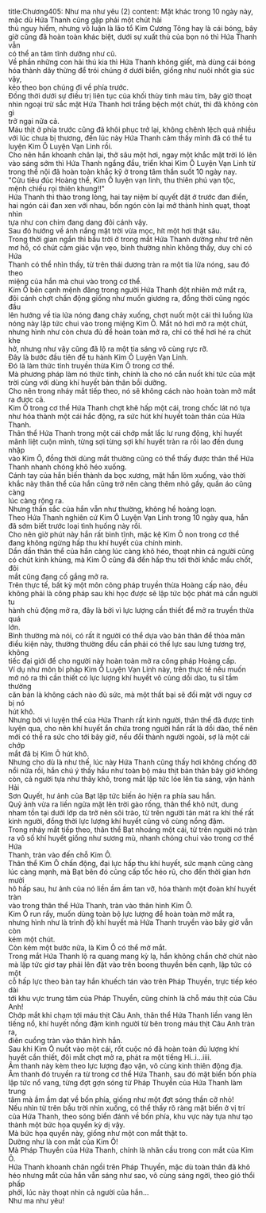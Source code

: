 title:Chương405: Như ma như yêu (2)
content:
Mặt khác trong 10 ngày này, mặc dù Hứa Thanh cũng gặp phải một chút hải<br>thú nguy hiểm, nhưng vô luận là lão tổ Kim Cương Tông hay là cái bóng, bây<br>giờ cũng đã hoàn toàn khác biệt, dưới sự xuất thủ của bọn nó thì Hứa Thanh vẫn<br>có thể an tâm tĩnh dưỡng như cũ.<br>Về phần những con hải thú kia thì Hứa Thanh không giết, mà dùng cái bóng<br>hóa thành dây thừng để trói chúng ở dưới biển, giống như nuôi nhốt gia súc vậy,<br>kéo theo bọn chúng đi về phía trước.<br>Đồng thời dưới sự điều trị liên tục của khối thủy tinh màu tím, bây giờ thoạt<br>nhìn ngoại trừ sắc mặt Hứa Thanh hơi trắng bệch một chút, thì đã không còn gì<br>trở ngại nữa cả.<br>Máu thịt ở phía trước cũng đã khôi phục trở lại, không chênh lệch quá nhiều<br>với lúc chưa bị thương, đến lúc này Hứa Thanh cảm thấy mình đã có thể tu<br>luyện Kim Ô Luyện Vạn Linh rồi.<br>Cho nên hắn khoanh chân lại, thở sâu một hơi, ngay một khắc mặt trời ló lên<br>vào sáng sớm thì Hứa Thanh ngẩng đầu, triển khai Kim Ô Luyện Vạn Linh từ<br>trong thể nội đã hoàn toàn khắc kỹ ở trong tâm thần suốt 10 ngày nay.<br>"Cửu tiêu đúc Hoàng thể, Kim Ô luyện vạn linh, thu thiên phú vạn tộc,<br>mệnh chiếu rọi thiên khung!!"<br>Hứa Thanh thì thào trong lòng, hai tay niệm bí quyết đặt ở trước đan điền,<br>hai ngón cái đan xen với nhau, bốn ngón còn lại mở thành hình quạt, thoạt nhìn<br>tựa như con chim đang dang đôi cánh vậy.<br>Sau đó hướng về ánh nắng mặt trời vừa mọc, hít một hơi thật sâu.<br>Trong thời gian ngắn thì bầu trời ở trong mắt Hứa Thanh dường như trở nên<br>mơ hồ, có chút cảm giác vặn vẹo, bình thường nhìn không thấy, duy chỉ có Hứa<br>Thanh có thể nhìn thấy, từ trên thái dương tràn ra một tia lửa nóng, sau đó theo<br>miệng của hắn mà chui vào trong cơ thể.<br>Kim Ô bên cạnh mệnh đăng trong người Hứa Thanh đột nhiên mở mắt ra,<br>đôi cánh chợt chấn động giống như muốn giương ra, đồng thời cũng ngóc đầu<br>lên hướng về tia lửa nóng đang chảy xuống, chợt nuốt một cái thì luồng lửa<br>nóng này lập tức chui vào trong miệng Kim Ô. Mắt nó hơi mở ra một chút,<br>nhưng hình như còn chưa đủ để hoàn toàn mở ra, chỉ có thể hơi hé ra chút khe<br>hở, nhưng như vậy cũng đã lộ ra một tia sáng vô cùng rực rỡ.<br>Đây là bước đầu tiên để tu hành Kim Ô Luyện Vạn Linh.<br>Đó là làm thức tỉnh truyền thừa Kim Ô trong cơ thể.<br>Mà phương pháp làm nó thức tỉnh, chính là cho nó cắn nuốt khí tức của mặt<br>trời cùng với dùng khí huyết bản thân bồi dưỡng.<br>Cho nên trong nháy mắt tiếp theo, nó sẽ không cách nào hoàn toàn mở mắt<br>ra được cả.<br>Kim Ô trong cơ thể Hứa Thanh chợt khẽ hấp một cái, trong chốc lát nó tựa<br>như hóa thành một cái hắc động, ra sức hút khí huyết toàn thân của Hứa Thanh.<br>Thân thể Hứa Thanh trong một cái chớp mắt lắc lư rung động, khí huyết<br>mãnh liệt cuộn mình, từng sợi từng sợi khí huyết tràn ra rồi lao đến dung nhập<br>vào Kim Ô, đồng thời dùng mắt thường cũng có thể thấy được thân thể Hứa<br>Thanh nhanh chóng khô héo xuống.<br>Cánh tay của hắn biến thành da bọc xương, mặt hắn lõm xuống, vào thời<br>khắc này thân thể của hắn cũng trở nên càng thêm nhỏ gầy, quần áo cũng càng<br>lúc càng rộng ra.<br>Nhưng thần sắc của hắn vẫn như thường, không hề hoảng loạn.<br>Theo Hứa Thanh nghiên cứ Kim Ô Luyện Vạn Linh trong 10 ngày qua, hắn<br>đã sớm biết trước loại tình huống này rồi.<br>Cho nên giờ phút này hắn rất bình tĩnh, mặc kệ Kim Ô non trong cơ thể<br>đang không ngừng hấp thu khí huyết của chính mình.<br>Dần dần thân thể của hắn càng lúc càng khô héo, thoạt nhìn cả người cũng<br>có chút kinh khủng, mà Kim Ô cũng đã đến hấp thu tới thời khắc mấu chốt, đôi<br>mắt cũng đang cố gắng mở ra.<br>Trên thực tế, bất kỳ một môn công pháp truyền thừa Hoàng cấp nào, đều<br>không phải là công pháp sau khi học được sẽ lập tức bộc phát mà cần người tu<br>hành chủ động mở ra, đây là bởi vì lực lượng cần thiết để mở ra truyền thừa quá<br>lớn.<br>Bình thường mà nói, có rất ít người có thể dựa vào bản thân để thỏa mãn<br>điều kiện này, thường thường đều cần phải có thế lực sau lưng tương trợ, không<br>tiếc đại giới để cho người này hoàn toàn mở ra công pháp Hoàng cấp.<br>Ví dụ như môn bí pháp Kim Ô Luyện Vạn Linh này, trên thực tế nếu muốn<br>mở nó ra thì cần thiết có lực lượng khí huyết vô cùng dồi dào, tu sĩ tầm thường<br>căn bản là không cách nào đủ sức, mà một thất bại sẽ đối mặt với nguy cơ bị nó<br>hút khô.<br>Nhưng bởi vì luyện thể của Hứa Thanh rất kinh người, thân thể đã được tinh<br>luyện qua, cho nên khí huyết ẩn chứa trong người hắn rất là dồi dào, thế nên<br>mới có thể ra sức cho tới bây giờ, nếu đổi thành người ngoài, sợ là một cái chớp<br>mắt đã bị Kim Ô hút khô.<br>Nhưng cho dù là như thế, lúc này Hứa Thanh cũng thấy hơi không chống đỡ<br>nổi nữa rồi, hắn chú ý thấy hầu như toàn bộ máu thịt bản thân bây giờ không<br>còn, cả người tựa như thây khô, trong mắt lập tức lóe lên tia sáng, vận hành Hải<br>Sơn Quyết, hư ảnh của Bạt lập tức biến ảo hiện ra phía sau hắn.<br>Quỷ ảnh vừa ra liền ngửa mặt lên trời gào rống, thân thể khô nứt, dung<br>nham tồn tại dưới lớp da trở nên sôi trào, từ trên người tản mát ra khí thế rất<br>kinh người, đồng thời lực lượng khí huyết cũng vô cùng nồng đậm.<br>Trong nháy mắt tiếp theo, thân thể Bạt nhoáng một cái, từ trên người nó tràn<br>ra vô số khí huyết giống như sương mù, nhanh chóng chui vào trong cơ thể Hứa<br>Thanh, tràn vào đến chỗ Kim Ô.<br>Thân thể Kim Ô chấn động, đại lực hấp thu khí huyết, sức mạnh cũng càng<br>lúc càng mạnh, mà Bạt bên đó cũng cấp tốc héo rũ, cho đến thời gian hơn mười<br>hô hấp sau, hư ảnh của nó liền ầm ầm tan vỡ, hóa thành một đoàn khí huyết tràn<br>vào trong thân thể Hứa Thanh, tràn vào thân hình Kim Ô.<br>Kim Ô run rẩy, muốn dùng toàn bộ lực lượng để hoàn toàn mở mắt ra,<br>nhưng hình như là trình độ khí huyết mà Hứa Thanh truyền vào bây giờ vẫn còn<br>kém một chút.<br>Còn kém một bước nữa, là Kim Ô có thể mở mắt.<br>Trong mắt Hứa Thanh lộ ra quang mang kỳ lạ, hắn không chần chờ chút nào<br>mà lập tức giơ tay phải lên đặt vào trên boong thuyền bên cạnh, lập tức có một<br>cỗ hấp lực theo bàn tay hắn khuếch tán vào trên Pháp Thuyền, trực tiếp kéo dài<br>tới khu vực trung tâm của Pháp Thuyền, cũng chính là chỗ máu thịt của Câu<br>Anh!<br>Chớp mắt khi chạm tới máu thịt Câu Anh, thân thể Hứa Thanh liền vang lên<br>tiếng nổ, khí huyết nồng đậm kinh người từ bên trong máu thịt Câu Anh tràn ra,<br>điên cuồng tràn vào thân hình hắn.<br>Sau khi Kim Ô nuốt vào một cái, rốt cuộc nó đã hoàn toàn đủ lượng khí<br>huyết cần thiết, đôi mắt chợt mở ra, phát ra một tiếng Hi..i...iiii.<br>Âm thanh này kèm theo lực lượng đạo vận, vô cùng kinh thiên động địa.<br>Âm thanh đó truyền ra từ trong cơ thể Hứa Thanh, sau đó mặt biển bốn phía<br>lập tức nổ vang, từng đợt gợn sóng từ Pháp Thuyền của Hứa Thanh làm trung<br>tâm mà ầm ầm dạt về bốn phía, giống như một đợt sóng thần cỡ nhỏ!<br>Nếu nhìn từ trên bầu trời nhìn xuống, có thể thấy rõ ràng mặt biển ở vị trí<br>của Hứa Thanh, theo sóng biển đánh về bốn phía, khu vực này tựa như tạo<br>thành một bức họa quyển kỳ dị vậy.<br>Mà bức họa quyển này, giống như một con mắt thật to.<br>Dường như là con mắt của Kim Ô!<br>Mà Pháp Thuyền của Hứa Thanh, chính là nhãn cầu trong con mắt của Kim<br>Ô.<br>Hứa Thanh khoanh chân ngồi trên Pháp Thuyền, mặc dù toàn thân đã khô<br>héo nhưng mắt của hắn vẫn sáng như sao, vô cùng sáng ngời, theo gió thổi phấp<br>phới, lúc này thoạt nhìn cả người của hắn…<br>Như ma như yêu!